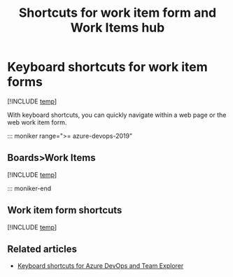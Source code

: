 ﻿---
title: Shortcuts for work item form and Work Items hub
titleSuffix: Azure Boards
description: Use keyboard shortcuts with work item forms and the Work Items hub
ms.custom: work-items, seodec18
ms.technology: devops-agile
ms.prod: devops
ms.assetid: 
ms.topic: reference
ms.manager: mijacobs
ms.author: kaelli
ms.topic: reference
monikerRange: '>= tfs-2013'
ms.date: 11/19/2018
---


# Keyboard shortcuts for work item forms 
  

[!INCLUDE [temp](../_shared/version-vsts-tfs-2017-on.md)]

With keyboard shortcuts, you can quickly navigate within a web page or the web work item form. 


::: moniker range=">= azure-devops-2019"

## Boards>Work Items 

[!INCLUDE [temp](../../_shared/keyboard-shortcuts/work-items-page-shortcuts.md)]

::: moniker-end  

## Work item form shortcuts

[!INCLUDE [temp](../../_shared/keyboard-shortcuts/wi-form-shortcuts.md)] 


## Related articles

- [Keyboard shortcuts for Azure DevOps and Team Explorer](../../project/navigation/keyboard-shortcuts.md)
